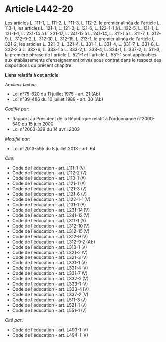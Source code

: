 # Article L442-20

Les articles L. 111-1, L. 111-2, L. 111-3, L. 112-2, le premier alinéa de l'article L. 113-1, les articles L. 121-1, L.
121-3, L. 121-6, L. 122-1-1 à L. 122-5, L. 131-1, L. 131-1-1, L. 231-14 à L. 231-17, 
L. 241-12 à L. 241-14, L. 311-1 à L. 311-7, 
L. 312-9, L. 312-9-2, L. 312-10, L. 312-15, L. 313-1, le premier alinéa de l'article L. 321-2, les articles L. 321-3, L.
321-4, 
L. 331-1, L. 331-4, L. 331-7, L. 331-8, L. 332-2 à L. 332-6, L. 333-1 à L. 333-2, L. 333-4, L. 334-1, L. 337-2, L. 511-3, la
première phrase de l'article L. 521-1 et l'article L. 551-1 sont applicables aux établissements d'enseignement privés sous
contrat dans le respect des dispositions du présent chapitre.

**Liens relatifs à cet article**

_Anciens textes_:

  - Loi n°75-620 du 11 juillet 1975 - art. 21 (Ab)
  - Loi n°89-486 du 10 juillet 1989 - art. 30 (Ab)

_Codifié par_:

  - Rapport au Président de la République relatif à l'ordonnance n°2000-549 du 15 juin 2000
  - Loi n°2003-339 du 14 avril 2003

_Modifié par_:

  - Loi n°2013-595 du 8 juillet 2013 - art. 64

_Cite_:

  - Code de l'éducation - art. L111-1 (V)
  - Code de l'éducation - art. L112-2 (V)
  - Code de l'éducation - art. L113-1 (V)
  - Code de l'éducation - art. L121-1 (V)
  - Code de l'éducation - art. L121-3 (V)
  - Code de l'éducation - art. L121-6 (V)
  - Code de l'éducation - art. L122-1-1 (V)
  - Code de l'éducation - art. L131-1 (V)
  - Code de l'éducation - art. L231-14 (V)
  - Code de l'éducation - art. L241-12 (V)
  - Code de l'éducation - art. L311-1 (V)
  - Code de l'éducation - art. L312-10 (V)
  - Code de l'éducation - art. L312-15 (V)
  - Code de l'éducation - art. L312-9 (V)
  - Code de l'éducation - art. L312-9-2 (Ab)
  - Code de l'éducation - art. L313-1 (V)
  - Code de l'éducation - art. L321-2 (V)
  - Code de l'éducation - art. L321-3 (V)
  - Code de l'éducation - art. L331-1 (V)
  - Code de l'éducation - art. L331-4 (V)
  - Code de l'éducation - art. L331-7 (V)
  - Code de l'éducation - art. L332-2 (V)
  - Code de l'éducation - art. L333-1 (V)
  - Code de l'éducation - art. L333-4 (V)
  - Code de l'éducation - art. L337-2 (V)
  - Code de l'éducation - art. L511-3 (V)
  - Code de l'éducation - art. L521-1 (V)
  - Code de l'éducation - art. L551-1 (V)

_Cité par_:

  - Code de l'éducation - art. L493-1 (V)
  - Code de l'éducation - art. L494-1 (V)
